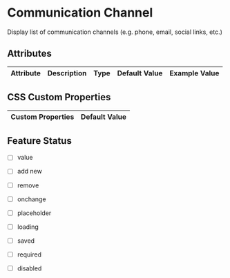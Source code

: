 # Communication Channel
Display list of communication channels (e.g. phone, email, social links, etc.)

## Attributes
| Attribute | Description | Type | Default Value | Example Value | 
| --------- | ----------- | ---- | ------------- | ------------- |

## CSS Custom Properties
| Custom Properties   | Default Value   |
|---------------------|-----------------|
## Feature Status
- [ ] value
- [ ] add new
- [ ] remove
- [ ] onchange
- [ ] placeholder
- [ ] loading
- [ ] saved
- [ ] required
- [ ] disabled

